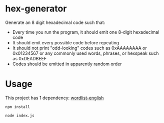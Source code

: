 # hex-generator
Generate an 8 digit hexadecimal code such that: 
- Every time you run the program, it should emit one 8-digit hexadecimal code
- It should emit every possible code before repeating
- It should not print "odd-looking" codes such as 0xAAAAAAAA or 0x01234567 or any commonly used words, phrases, or hexspeak such as 0xDEADBEEF
- Codes should be emitted in apparently random order

# Usage
This project has 1 dependency: [wordlist-english](https://www.npmjs.com/package/wordlist-english)

`npm install`

`node index.js`
